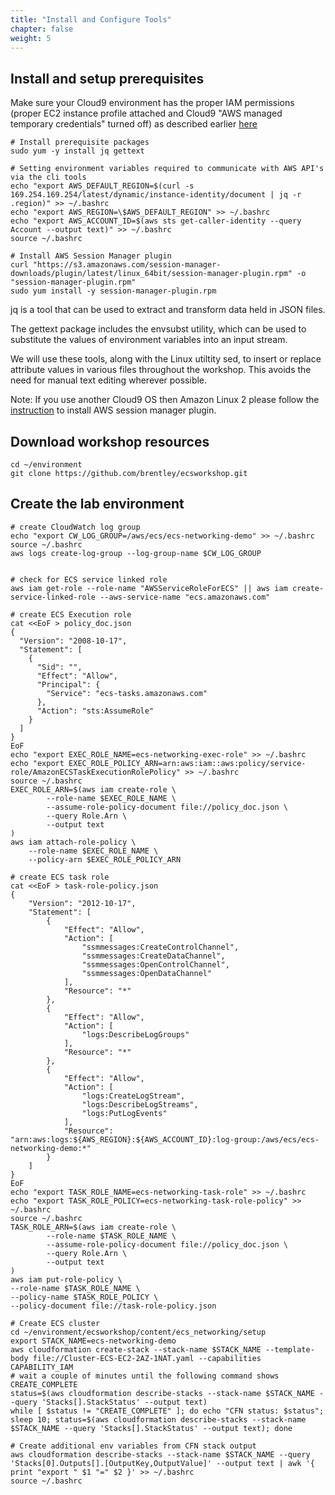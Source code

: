 ```yaml
---
title: "Install and Configure Tools"
chapter: false
weight: 5
---
```


## Install and setup prerequisites

Make sure your Cloud9 environment has the proper IAM permissions (proper EC2 instance profile attached and Cloud9 "AWS managed temporary credentials" turned off) as described earlier [here](https://bd4aab6b2cb34b67b37ff409806b25b9.vfs.cloud9.eu-central-1.amazonaws.com/start_the_workshop/workspace/)

```
# Install prerequisite packages
sudo yum -y install jq gettext

# Setting environment variables required to communicate with AWS API's via the cli tools
echo "export AWS_DEFAULT_REGION=$(curl -s 169.254.169.254/latest/dynamic/instance-identity/document | jq -r .region)" >> ~/.bashrc
echo "export AWS_REGION=\$AWS_DEFAULT_REGION" >> ~/.bashrc
echo "export AWS_ACCOUNT_ID=$(aws sts get-caller-identity --query Account --output text)" >> ~/.bashrc
source ~/.bashrc

# Install AWS Session Manager plugin
curl "https://s3.amazonaws.com/session-manager-downloads/plugin/latest/linux_64bit/session-manager-plugin.rpm" -o "session-manager-plugin.rpm"
sudo yum install -y session-manager-plugin.rpm
```
jq is a tool that can be used to extract and transform data held in JSON files.

The gettext package includes the envsubst utility, which can be used to substitute the values of environment variables into an input stream.

We will use these tools, along with the Linux utiltity sed, to insert or replace attribute values in various files throughout the workshop. This avoids the need for manual text editing wherever possible.

Note: If you use another Cloud9 OS then Amazon Linux 2 please follow the [instruction](https://docs.aws.amazon.com/systems-manager/latest/userguide/session-manager-working-with-install-plugin.html#install-plugin-linux) to install AWS session manager plugin.

## Download workshop resources
```
cd ~/environment
git clone https://github.com/brentley/ecsworkshop.git
```

## Create the lab environment
```
# create CloudWatch log group
echo "export CW_LOG_GROUP=/aws/ecs/ecs-networking-demo" >> ~/.bashrc
source ~/.bashrc
aws logs create-log-group --log-group-name $CW_LOG_GROUP


# check for ECS service linked role
aws iam get-role --role-name "AWSServiceRoleForECS" || aws iam create-service-linked-role --aws-service-name "ecs.amazonaws.com"

# create ECS Execution role
cat <<EoF > policy_doc.json
{
  "Version": "2008-10-17",
  "Statement": [
    {
      "Sid": "",
      "Effect": "Allow",
      "Principal": {
        "Service": "ecs-tasks.amazonaws.com"
      },
      "Action": "sts:AssumeRole"
    }
  ]
}
EoF
echo "export EXEC_ROLE_NAME=ecs-networking-exec-role" >> ~/.bashrc
echo "export EXEC_ROLE_POLICY_ARN=arn:aws:iam::aws:policy/service-role/AmazonECSTaskExecutionRolePolicy" >> ~/.bashrc
source ~/.bashrc
EXEC_ROLE_ARN=$(aws iam create-role \
        --role-name $EXEC_ROLE_NAME \
        --assume-role-policy-document file://policy_doc.json \
        --query Role.Arn \
        --output text
)
aws iam attach-role-policy \
    --role-name $EXEC_ROLE_NAME \
    --policy-arn $EXEC_ROLE_POLICY_ARN

# create ECS task role
cat <<EoF > task-role-policy.json
{
    "Version": "2012-10-17",
    "Statement": [
        {
            "Effect": "Allow",
            "Action": [
                "ssmmessages:CreateControlChannel",
                "ssmmessages:CreateDataChannel",
                "ssmmessages:OpenControlChannel",
                "ssmmessages:OpenDataChannel"
            ],
            "Resource": "*"
        },
        {
            "Effect": "Allow",
            "Action": [
                "logs:DescribeLogGroups"
            ],
            "Resource": "*"
        },
        {
            "Effect": "Allow",
            "Action": [
                "logs:CreateLogStream",
                "logs:DescribeLogStreams",
                "logs:PutLogEvents"
            ],
            "Resource": "arn:aws:logs:${AWS_REGION}:${AWS_ACCOUNT_ID}:log-group:/aws/ecs/ecs-networking-demo:*"
        }
    ]
}
EoF
echo "export TASK_ROLE_NAME=ecs-networking-task-role" >> ~/.bashrc
echo "export TASK_ROLE_POLICY=ecs-networking-task-role-policy" >> ~/.bashrc
source ~/.bashrc
TASK_ROLE_ARN=$(aws iam create-role \
        --role-name $TASK_ROLE_NAME \
        --assume-role-policy-document file://policy_doc.json \
        --query Role.Arn \
        --output text
)
aws iam put-role-policy \
--role-name $TASK_ROLE_NAME \
--policy-name $TASK_ROLE_POLICY \
--policy-document file://task-role-policy.json

# Create ECS cluster
cd ~/environment/ecsworkshop/content/ecs_networking/setup
export STACK_NAME=ecs-networking-demo
aws cloudformation create-stack --stack-name $STACK_NAME --template-body file://Cluster-ECS-EC2-2AZ-1NAT.yaml --capabilities CAPABILITY_IAM
# wait a couple of minutes until the following command shows CREATE_COMPLETE
status=$(aws cloudformation describe-stacks --stack-name $STACK_NAME --query 'Stacks[].StackStatus' --output text)
while [ $status != "CREATE_COMPLETE" ]; do echo "CFN status: $status"; sleep 10; status=$(aws cloudformation describe-stacks --stack-name $STACK_NAME --query 'Stacks[].StackStatus' --output text); done

# Create additional env variables from CFN stack output
aws cloudformation describe-stacks --stack-name $STACK_NAME --query 'Stacks[0].Outputs[].[OutputKey,OutputValue]' --output text | awk '{ print "export " $1 "=" $2 }' >> ~/.bashrc
source ~/.bashrc
```
